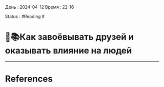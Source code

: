 День : 2024-04-12 
Время : 22-16

Status : #Reading   #


# 📓📚Как завоёвывать друзей и оказывать влияние на людей



---
# References